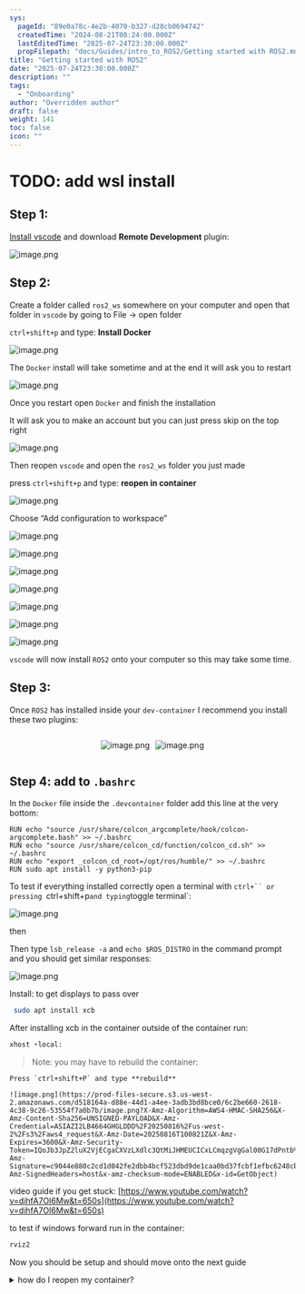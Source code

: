 ```yaml
---
sys:
  pageId: "89e0a78c-4e2b-4070-b327-d28cb0694742"
  createdTime: "2024-08-21T00:24:00.000Z"
  lastEditedTime: "2025-07-24T23:30:00.000Z"
  propFilepath: "docs/Guides/intro_to_ROS2/Getting started with ROS2.md"
title: "Getting started with ROS2"
date: "2025-07-24T23:30:00.000Z"
description: ""
tags:
  - "Onboarding"
author: "Overridden author"
draft: false
weight: 141
toc: false
icon: ""
---
```


# TODO: add wsl install

## Step 1:

[Install vscode](https://code.visualstudio.com/download) and download **Remote Development** plugin:

![image.png](https://prod-files-secure.s3.us-west-2.amazonaws.com/d518164a-d88e-44d1-a4ee-3adb3bd8bce0/efb52993-1881-4a40-b95e-6f020334f022/image.png?X-Amz-Algorithm=AWS4-HMAC-SHA256&X-Amz-Content-Sha256=UNSIGNED-PAYLOAD&X-Amz-Credential=ASIAZI2LB466WNMLYLLB%2F20250816%2Fus-west-2%2Fs3%2Faws4_request&X-Amz-Date=20250816T100816Z&X-Amz-Expires=3600&X-Amz-Security-Token=IQoJb3JpZ2luX2VjECgaCXVzLXdlc3QtMiJGMEQCIA0vTI8JJcSWeb4KRd%2BBbRRBgz4t6Tzw5q9A8KgSqzREAiBh3RJid7b5mS3AHIbMWSQPJ6GTAU%2BYs1LCJLnmcEkcNyr%2FAwhxEAAaDDYzNzQyMzE4MzgwNSIM2OdL%2BhXCAc9H%2FIq3KtwDQ6DEKnqe0Yjqy%2FjDzVZOHCOuSPPQxvdWwltt2XNba8eY0qal4liQF28SfsRM0%2BncRve9nsjvhjCiMQUcdwFZosPKRCxn%2FTXg0hQ0KV9XW%2Bhl94TA%2B0kD0UNKvI0LCoK40TWrw9K5EmBiOrXdPZJrZYsu0sR%2Bz%2BJ1nJ%2Bi%2BWp7mLb522mFEQgCG4TvUmvlNY%2FuxpFXp7C8duRxYvjOI65j9JKKHFRhT5CxXNICJLuMXlVeUIm1INOtrwFHnqUJCPe0czCfJLUyWR3JZjdN6%2BFI8Qhs%2BlECK5Hn4n2F%2B0pGOD9wtHwNg0cN3ocIpOGlYEfSurhbBtB1sPCCDBo%2BkoHjXSClYw%2FAjxfehOj453xZmqG8Jk%2B%2BosCVRZ5mjNPwM1RzwF%2FPHdYcmKCB0bNr9hP6TvkrU32eI0hqlwF%2Fo1DsOGZvK0Eds%2F9%2Feu7SIiWiXT6s2upUDANjrjDvb3prG4TtU0uxtRuxpOzq3eLMVqdQRITuFhroXTmH0XGEPAS7lQbfpRod1XqP4ci8LoYvTAHOzuAuheW5tH1VZGmwThpdQsL%2FAw0ShnRIq%2BTrBwH0SIzzzjmAfJszsgBiNJJVcGPAdECHJUMDCbSv7HI85C67Rvz903qTB6qqHLnsC5Uwo%2FiAxQY6pgH0Kk8%2FVVgTUEj5xLkknmSG5612BXZzoR4ZZn30iHINUPmUlxazCRtHv%2BrNhTUjA8Khe5gqWPYHieUQxdh7v49Rhko1RUplO0QX5KUsjzCKxeUMLC1UDwa4FVzK3SsMd9dtmgMRdZWxFuAzUHEmiME4fJAFi9mOTiNGbB1443d20QFz6Kjt4Zyoc4FwX3dhFumuOjecHeTrTZT%2FWGStIPYS3dpvfuuQ&X-Amz-Signature=a109893b4d784fe7c0caeabe7bcd1f7623b0c67af7cc5ca525dd0609cd287b69&X-Amz-SignedHeaders=host&x-amz-checksum-mode=ENABLED&x-id=GetObject)

## Step 2:

Create a folder called `ros2_ws` somewhere on your computer and open that folder in `vscode` by going to File → open folder 

`ctrl+shift+p` and type: **Install Docker**

![image.png](https://prod-files-secure.s3.us-west-2.amazonaws.com/d518164a-d88e-44d1-a4ee-3adb3bd8bce0/2269dc0e-1cd5-47ff-bceb-c04ad9b2eab0/image.png?X-Amz-Algorithm=AWS4-HMAC-SHA256&X-Amz-Content-Sha256=UNSIGNED-PAYLOAD&X-Amz-Credential=ASIAZI2LB466WNMLYLLB%2F20250816%2Fus-west-2%2Fs3%2Faws4_request&X-Amz-Date=20250816T100816Z&X-Amz-Expires=3600&X-Amz-Security-Token=IQoJb3JpZ2luX2VjECgaCXVzLXdlc3QtMiJGMEQCIA0vTI8JJcSWeb4KRd%2BBbRRBgz4t6Tzw5q9A8KgSqzREAiBh3RJid7b5mS3AHIbMWSQPJ6GTAU%2BYs1LCJLnmcEkcNyr%2FAwhxEAAaDDYzNzQyMzE4MzgwNSIM2OdL%2BhXCAc9H%2FIq3KtwDQ6DEKnqe0Yjqy%2FjDzVZOHCOuSPPQxvdWwltt2XNba8eY0qal4liQF28SfsRM0%2BncRve9nsjvhjCiMQUcdwFZosPKRCxn%2FTXg0hQ0KV9XW%2Bhl94TA%2B0kD0UNKvI0LCoK40TWrw9K5EmBiOrXdPZJrZYsu0sR%2Bz%2BJ1nJ%2Bi%2BWp7mLb522mFEQgCG4TvUmvlNY%2FuxpFXp7C8duRxYvjOI65j9JKKHFRhT5CxXNICJLuMXlVeUIm1INOtrwFHnqUJCPe0czCfJLUyWR3JZjdN6%2BFI8Qhs%2BlECK5Hn4n2F%2B0pGOD9wtHwNg0cN3ocIpOGlYEfSurhbBtB1sPCCDBo%2BkoHjXSClYw%2FAjxfehOj453xZmqG8Jk%2B%2BosCVRZ5mjNPwM1RzwF%2FPHdYcmKCB0bNr9hP6TvkrU32eI0hqlwF%2Fo1DsOGZvK0Eds%2F9%2Feu7SIiWiXT6s2upUDANjrjDvb3prG4TtU0uxtRuxpOzq3eLMVqdQRITuFhroXTmH0XGEPAS7lQbfpRod1XqP4ci8LoYvTAHOzuAuheW5tH1VZGmwThpdQsL%2FAw0ShnRIq%2BTrBwH0SIzzzjmAfJszsgBiNJJVcGPAdECHJUMDCbSv7HI85C67Rvz903qTB6qqHLnsC5Uwo%2FiAxQY6pgH0Kk8%2FVVgTUEj5xLkknmSG5612BXZzoR4ZZn30iHINUPmUlxazCRtHv%2BrNhTUjA8Khe5gqWPYHieUQxdh7v49Rhko1RUplO0QX5KUsjzCKxeUMLC1UDwa4FVzK3SsMd9dtmgMRdZWxFuAzUHEmiME4fJAFi9mOTiNGbB1443d20QFz6Kjt4Zyoc4FwX3dhFumuOjecHeTrTZT%2FWGStIPYS3dpvfuuQ&X-Amz-Signature=06b990e4af6189fb05a48ee4c45a15930f84f2c924a5dcef4e2c92e0b4a8aaf3&X-Amz-SignedHeaders=host&x-amz-checksum-mode=ENABLED&x-id=GetObject)

The `Docker` install will take sometime and at the end it will ask you to restart

![image.png](https://prod-files-secure.s3.us-west-2.amazonaws.com/d518164a-d88e-44d1-a4ee-3adb3bd8bce0/ed233f78-be33-4b1f-b89c-9c346c0e961e/image.png?X-Amz-Algorithm=AWS4-HMAC-SHA256&X-Amz-Content-Sha256=UNSIGNED-PAYLOAD&X-Amz-Credential=ASIAZI2LB466WNMLYLLB%2F20250816%2Fus-west-2%2Fs3%2Faws4_request&X-Amz-Date=20250816T100816Z&X-Amz-Expires=3600&X-Amz-Security-Token=IQoJb3JpZ2luX2VjECgaCXVzLXdlc3QtMiJGMEQCIA0vTI8JJcSWeb4KRd%2BBbRRBgz4t6Tzw5q9A8KgSqzREAiBh3RJid7b5mS3AHIbMWSQPJ6GTAU%2BYs1LCJLnmcEkcNyr%2FAwhxEAAaDDYzNzQyMzE4MzgwNSIM2OdL%2BhXCAc9H%2FIq3KtwDQ6DEKnqe0Yjqy%2FjDzVZOHCOuSPPQxvdWwltt2XNba8eY0qal4liQF28SfsRM0%2BncRve9nsjvhjCiMQUcdwFZosPKRCxn%2FTXg0hQ0KV9XW%2Bhl94TA%2B0kD0UNKvI0LCoK40TWrw9K5EmBiOrXdPZJrZYsu0sR%2Bz%2BJ1nJ%2Bi%2BWp7mLb522mFEQgCG4TvUmvlNY%2FuxpFXp7C8duRxYvjOI65j9JKKHFRhT5CxXNICJLuMXlVeUIm1INOtrwFHnqUJCPe0czCfJLUyWR3JZjdN6%2BFI8Qhs%2BlECK5Hn4n2F%2B0pGOD9wtHwNg0cN3ocIpOGlYEfSurhbBtB1sPCCDBo%2BkoHjXSClYw%2FAjxfehOj453xZmqG8Jk%2B%2BosCVRZ5mjNPwM1RzwF%2FPHdYcmKCB0bNr9hP6TvkrU32eI0hqlwF%2Fo1DsOGZvK0Eds%2F9%2Feu7SIiWiXT6s2upUDANjrjDvb3prG4TtU0uxtRuxpOzq3eLMVqdQRITuFhroXTmH0XGEPAS7lQbfpRod1XqP4ci8LoYvTAHOzuAuheW5tH1VZGmwThpdQsL%2FAw0ShnRIq%2BTrBwH0SIzzzjmAfJszsgBiNJJVcGPAdECHJUMDCbSv7HI85C67Rvz903qTB6qqHLnsC5Uwo%2FiAxQY6pgH0Kk8%2FVVgTUEj5xLkknmSG5612BXZzoR4ZZn30iHINUPmUlxazCRtHv%2BrNhTUjA8Khe5gqWPYHieUQxdh7v49Rhko1RUplO0QX5KUsjzCKxeUMLC1UDwa4FVzK3SsMd9dtmgMRdZWxFuAzUHEmiME4fJAFi9mOTiNGbB1443d20QFz6Kjt4Zyoc4FwX3dhFumuOjecHeTrTZT%2FWGStIPYS3dpvfuuQ&X-Amz-Signature=0233d47d024dc9a5fc7f6cbd4615abdd927b4667ffe5d2ddf85739588b5a0f70&X-Amz-SignedHeaders=host&x-amz-checksum-mode=ENABLED&x-id=GetObject)

Once you restart open `Docker` and finish the installation

It will ask you to make an account but you can just press skip on the top right

![image.png](https://prod-files-secure.s3.us-west-2.amazonaws.com/d518164a-d88e-44d1-a4ee-3adb3bd8bce0/21010ad9-1659-4fd9-9f59-9932a09b2a3d/image.png?X-Amz-Algorithm=AWS4-HMAC-SHA256&X-Amz-Content-Sha256=UNSIGNED-PAYLOAD&X-Amz-Credential=ASIAZI2LB466WNMLYLLB%2F20250816%2Fus-west-2%2Fs3%2Faws4_request&X-Amz-Date=20250816T100816Z&X-Amz-Expires=3600&X-Amz-Security-Token=IQoJb3JpZ2luX2VjECgaCXVzLXdlc3QtMiJGMEQCIA0vTI8JJcSWeb4KRd%2BBbRRBgz4t6Tzw5q9A8KgSqzREAiBh3RJid7b5mS3AHIbMWSQPJ6GTAU%2BYs1LCJLnmcEkcNyr%2FAwhxEAAaDDYzNzQyMzE4MzgwNSIM2OdL%2BhXCAc9H%2FIq3KtwDQ6DEKnqe0Yjqy%2FjDzVZOHCOuSPPQxvdWwltt2XNba8eY0qal4liQF28SfsRM0%2BncRve9nsjvhjCiMQUcdwFZosPKRCxn%2FTXg0hQ0KV9XW%2Bhl94TA%2B0kD0UNKvI0LCoK40TWrw9K5EmBiOrXdPZJrZYsu0sR%2Bz%2BJ1nJ%2Bi%2BWp7mLb522mFEQgCG4TvUmvlNY%2FuxpFXp7C8duRxYvjOI65j9JKKHFRhT5CxXNICJLuMXlVeUIm1INOtrwFHnqUJCPe0czCfJLUyWR3JZjdN6%2BFI8Qhs%2BlECK5Hn4n2F%2B0pGOD9wtHwNg0cN3ocIpOGlYEfSurhbBtB1sPCCDBo%2BkoHjXSClYw%2FAjxfehOj453xZmqG8Jk%2B%2BosCVRZ5mjNPwM1RzwF%2FPHdYcmKCB0bNr9hP6TvkrU32eI0hqlwF%2Fo1DsOGZvK0Eds%2F9%2Feu7SIiWiXT6s2upUDANjrjDvb3prG4TtU0uxtRuxpOzq3eLMVqdQRITuFhroXTmH0XGEPAS7lQbfpRod1XqP4ci8LoYvTAHOzuAuheW5tH1VZGmwThpdQsL%2FAw0ShnRIq%2BTrBwH0SIzzzjmAfJszsgBiNJJVcGPAdECHJUMDCbSv7HI85C67Rvz903qTB6qqHLnsC5Uwo%2FiAxQY6pgH0Kk8%2FVVgTUEj5xLkknmSG5612BXZzoR4ZZn30iHINUPmUlxazCRtHv%2BrNhTUjA8Khe5gqWPYHieUQxdh7v49Rhko1RUplO0QX5KUsjzCKxeUMLC1UDwa4FVzK3SsMd9dtmgMRdZWxFuAzUHEmiME4fJAFi9mOTiNGbB1443d20QFz6Kjt4Zyoc4FwX3dhFumuOjecHeTrTZT%2FWGStIPYS3dpvfuuQ&X-Amz-Signature=0e8d41bc75c96855daedde4d2c906a02e375d980d53a6e2e91bae028d6c34bf1&X-Amz-SignedHeaders=host&x-amz-checksum-mode=ENABLED&x-id=GetObject)

Then reopen `vscode` and open the `ros2_ws` folder you just made

press `ctrl+shift+p` and type: **reopen in container**

![image.png](https://prod-files-secure.s3.us-west-2.amazonaws.com/d518164a-d88e-44d1-a4ee-3adb3bd8bce0/4e93b8c2-41ad-488c-8095-c74205196118/image.png?X-Amz-Algorithm=AWS4-HMAC-SHA256&X-Amz-Content-Sha256=UNSIGNED-PAYLOAD&X-Amz-Credential=ASIAZI2LB466WNMLYLLB%2F20250816%2Fus-west-2%2Fs3%2Faws4_request&X-Amz-Date=20250816T100816Z&X-Amz-Expires=3600&X-Amz-Security-Token=IQoJb3JpZ2luX2VjECgaCXVzLXdlc3QtMiJGMEQCIA0vTI8JJcSWeb4KRd%2BBbRRBgz4t6Tzw5q9A8KgSqzREAiBh3RJid7b5mS3AHIbMWSQPJ6GTAU%2BYs1LCJLnmcEkcNyr%2FAwhxEAAaDDYzNzQyMzE4MzgwNSIM2OdL%2BhXCAc9H%2FIq3KtwDQ6DEKnqe0Yjqy%2FjDzVZOHCOuSPPQxvdWwltt2XNba8eY0qal4liQF28SfsRM0%2BncRve9nsjvhjCiMQUcdwFZosPKRCxn%2FTXg0hQ0KV9XW%2Bhl94TA%2B0kD0UNKvI0LCoK40TWrw9K5EmBiOrXdPZJrZYsu0sR%2Bz%2BJ1nJ%2Bi%2BWp7mLb522mFEQgCG4TvUmvlNY%2FuxpFXp7C8duRxYvjOI65j9JKKHFRhT5CxXNICJLuMXlVeUIm1INOtrwFHnqUJCPe0czCfJLUyWR3JZjdN6%2BFI8Qhs%2BlECK5Hn4n2F%2B0pGOD9wtHwNg0cN3ocIpOGlYEfSurhbBtB1sPCCDBo%2BkoHjXSClYw%2FAjxfehOj453xZmqG8Jk%2B%2BosCVRZ5mjNPwM1RzwF%2FPHdYcmKCB0bNr9hP6TvkrU32eI0hqlwF%2Fo1DsOGZvK0Eds%2F9%2Feu7SIiWiXT6s2upUDANjrjDvb3prG4TtU0uxtRuxpOzq3eLMVqdQRITuFhroXTmH0XGEPAS7lQbfpRod1XqP4ci8LoYvTAHOzuAuheW5tH1VZGmwThpdQsL%2FAw0ShnRIq%2BTrBwH0SIzzzjmAfJszsgBiNJJVcGPAdECHJUMDCbSv7HI85C67Rvz903qTB6qqHLnsC5Uwo%2FiAxQY6pgH0Kk8%2FVVgTUEj5xLkknmSG5612BXZzoR4ZZn30iHINUPmUlxazCRtHv%2BrNhTUjA8Khe5gqWPYHieUQxdh7v49Rhko1RUplO0QX5KUsjzCKxeUMLC1UDwa4FVzK3SsMd9dtmgMRdZWxFuAzUHEmiME4fJAFi9mOTiNGbB1443d20QFz6Kjt4Zyoc4FwX3dhFumuOjecHeTrTZT%2FWGStIPYS3dpvfuuQ&X-Amz-Signature=61e88576b235acec17851dbf41801d7b703050b63cd7a37714b872397346e53b&X-Amz-SignedHeaders=host&x-amz-checksum-mode=ENABLED&x-id=GetObject)

Choose “Add configuration to workspace”

![image.png](https://prod-files-secure.s3.us-west-2.amazonaws.com/d518164a-d88e-44d1-a4ee-3adb3bd8bce0/9560b282-5060-4989-ba37-97e7b2c22476/image.png?X-Amz-Algorithm=AWS4-HMAC-SHA256&X-Amz-Content-Sha256=UNSIGNED-PAYLOAD&X-Amz-Credential=ASIAZI2LB466WNMLYLLB%2F20250816%2Fus-west-2%2Fs3%2Faws4_request&X-Amz-Date=20250816T100816Z&X-Amz-Expires=3600&X-Amz-Security-Token=IQoJb3JpZ2luX2VjECgaCXVzLXdlc3QtMiJGMEQCIA0vTI8JJcSWeb4KRd%2BBbRRBgz4t6Tzw5q9A8KgSqzREAiBh3RJid7b5mS3AHIbMWSQPJ6GTAU%2BYs1LCJLnmcEkcNyr%2FAwhxEAAaDDYzNzQyMzE4MzgwNSIM2OdL%2BhXCAc9H%2FIq3KtwDQ6DEKnqe0Yjqy%2FjDzVZOHCOuSPPQxvdWwltt2XNba8eY0qal4liQF28SfsRM0%2BncRve9nsjvhjCiMQUcdwFZosPKRCxn%2FTXg0hQ0KV9XW%2Bhl94TA%2B0kD0UNKvI0LCoK40TWrw9K5EmBiOrXdPZJrZYsu0sR%2Bz%2BJ1nJ%2Bi%2BWp7mLb522mFEQgCG4TvUmvlNY%2FuxpFXp7C8duRxYvjOI65j9JKKHFRhT5CxXNICJLuMXlVeUIm1INOtrwFHnqUJCPe0czCfJLUyWR3JZjdN6%2BFI8Qhs%2BlECK5Hn4n2F%2B0pGOD9wtHwNg0cN3ocIpOGlYEfSurhbBtB1sPCCDBo%2BkoHjXSClYw%2FAjxfehOj453xZmqG8Jk%2B%2BosCVRZ5mjNPwM1RzwF%2FPHdYcmKCB0bNr9hP6TvkrU32eI0hqlwF%2Fo1DsOGZvK0Eds%2F9%2Feu7SIiWiXT6s2upUDANjrjDvb3prG4TtU0uxtRuxpOzq3eLMVqdQRITuFhroXTmH0XGEPAS7lQbfpRod1XqP4ci8LoYvTAHOzuAuheW5tH1VZGmwThpdQsL%2FAw0ShnRIq%2BTrBwH0SIzzzjmAfJszsgBiNJJVcGPAdECHJUMDCbSv7HI85C67Rvz903qTB6qqHLnsC5Uwo%2FiAxQY6pgH0Kk8%2FVVgTUEj5xLkknmSG5612BXZzoR4ZZn30iHINUPmUlxazCRtHv%2BrNhTUjA8Khe5gqWPYHieUQxdh7v49Rhko1RUplO0QX5KUsjzCKxeUMLC1UDwa4FVzK3SsMd9dtmgMRdZWxFuAzUHEmiME4fJAFi9mOTiNGbB1443d20QFz6Kjt4Zyoc4FwX3dhFumuOjecHeTrTZT%2FWGStIPYS3dpvfuuQ&X-Amz-Signature=fc0f9dc162890a1dd5489fc954f8558385afde3d47ac1627cf65da52de6b2a5d&X-Amz-SignedHeaders=host&x-amz-checksum-mode=ENABLED&x-id=GetObject)

![image.png](https://prod-files-secure.s3.us-west-2.amazonaws.com/d518164a-d88e-44d1-a4ee-3adb3bd8bce0/2ee63f81-886b-48e8-a553-dc6e5eac99e4/image.png?X-Amz-Algorithm=AWS4-HMAC-SHA256&X-Amz-Content-Sha256=UNSIGNED-PAYLOAD&X-Amz-Credential=ASIAZI2LB466WNMLYLLB%2F20250816%2Fus-west-2%2Fs3%2Faws4_request&X-Amz-Date=20250816T100816Z&X-Amz-Expires=3600&X-Amz-Security-Token=IQoJb3JpZ2luX2VjECgaCXVzLXdlc3QtMiJGMEQCIA0vTI8JJcSWeb4KRd%2BBbRRBgz4t6Tzw5q9A8KgSqzREAiBh3RJid7b5mS3AHIbMWSQPJ6GTAU%2BYs1LCJLnmcEkcNyr%2FAwhxEAAaDDYzNzQyMzE4MzgwNSIM2OdL%2BhXCAc9H%2FIq3KtwDQ6DEKnqe0Yjqy%2FjDzVZOHCOuSPPQxvdWwltt2XNba8eY0qal4liQF28SfsRM0%2BncRve9nsjvhjCiMQUcdwFZosPKRCxn%2FTXg0hQ0KV9XW%2Bhl94TA%2B0kD0UNKvI0LCoK40TWrw9K5EmBiOrXdPZJrZYsu0sR%2Bz%2BJ1nJ%2Bi%2BWp7mLb522mFEQgCG4TvUmvlNY%2FuxpFXp7C8duRxYvjOI65j9JKKHFRhT5CxXNICJLuMXlVeUIm1INOtrwFHnqUJCPe0czCfJLUyWR3JZjdN6%2BFI8Qhs%2BlECK5Hn4n2F%2B0pGOD9wtHwNg0cN3ocIpOGlYEfSurhbBtB1sPCCDBo%2BkoHjXSClYw%2FAjxfehOj453xZmqG8Jk%2B%2BosCVRZ5mjNPwM1RzwF%2FPHdYcmKCB0bNr9hP6TvkrU32eI0hqlwF%2Fo1DsOGZvK0Eds%2F9%2Feu7SIiWiXT6s2upUDANjrjDvb3prG4TtU0uxtRuxpOzq3eLMVqdQRITuFhroXTmH0XGEPAS7lQbfpRod1XqP4ci8LoYvTAHOzuAuheW5tH1VZGmwThpdQsL%2FAw0ShnRIq%2BTrBwH0SIzzzjmAfJszsgBiNJJVcGPAdECHJUMDCbSv7HI85C67Rvz903qTB6qqHLnsC5Uwo%2FiAxQY6pgH0Kk8%2FVVgTUEj5xLkknmSG5612BXZzoR4ZZn30iHINUPmUlxazCRtHv%2BrNhTUjA8Khe5gqWPYHieUQxdh7v49Rhko1RUplO0QX5KUsjzCKxeUMLC1UDwa4FVzK3SsMd9dtmgMRdZWxFuAzUHEmiME4fJAFi9mOTiNGbB1443d20QFz6Kjt4Zyoc4FwX3dhFumuOjecHeTrTZT%2FWGStIPYS3dpvfuuQ&X-Amz-Signature=05d1268a1687ef6c53bbbffdc98b053a9d00ff9c30818a42644d9ad9d9f7fe24&X-Amz-SignedHeaders=host&x-amz-checksum-mode=ENABLED&x-id=GetObject)

![image.png](https://prod-files-secure.s3.us-west-2.amazonaws.com/d518164a-d88e-44d1-a4ee-3adb3bd8bce0/e0fd626c-c8b6-4b2c-95d1-fa4c26514504/image.png?X-Amz-Algorithm=AWS4-HMAC-SHA256&X-Amz-Content-Sha256=UNSIGNED-PAYLOAD&X-Amz-Credential=ASIAZI2LB466WNMLYLLB%2F20250816%2Fus-west-2%2Fs3%2Faws4_request&X-Amz-Date=20250816T100816Z&X-Amz-Expires=3600&X-Amz-Security-Token=IQoJb3JpZ2luX2VjECgaCXVzLXdlc3QtMiJGMEQCIA0vTI8JJcSWeb4KRd%2BBbRRBgz4t6Tzw5q9A8KgSqzREAiBh3RJid7b5mS3AHIbMWSQPJ6GTAU%2BYs1LCJLnmcEkcNyr%2FAwhxEAAaDDYzNzQyMzE4MzgwNSIM2OdL%2BhXCAc9H%2FIq3KtwDQ6DEKnqe0Yjqy%2FjDzVZOHCOuSPPQxvdWwltt2XNba8eY0qal4liQF28SfsRM0%2BncRve9nsjvhjCiMQUcdwFZosPKRCxn%2FTXg0hQ0KV9XW%2Bhl94TA%2B0kD0UNKvI0LCoK40TWrw9K5EmBiOrXdPZJrZYsu0sR%2Bz%2BJ1nJ%2Bi%2BWp7mLb522mFEQgCG4TvUmvlNY%2FuxpFXp7C8duRxYvjOI65j9JKKHFRhT5CxXNICJLuMXlVeUIm1INOtrwFHnqUJCPe0czCfJLUyWR3JZjdN6%2BFI8Qhs%2BlECK5Hn4n2F%2B0pGOD9wtHwNg0cN3ocIpOGlYEfSurhbBtB1sPCCDBo%2BkoHjXSClYw%2FAjxfehOj453xZmqG8Jk%2B%2BosCVRZ5mjNPwM1RzwF%2FPHdYcmKCB0bNr9hP6TvkrU32eI0hqlwF%2Fo1DsOGZvK0Eds%2F9%2Feu7SIiWiXT6s2upUDANjrjDvb3prG4TtU0uxtRuxpOzq3eLMVqdQRITuFhroXTmH0XGEPAS7lQbfpRod1XqP4ci8LoYvTAHOzuAuheW5tH1VZGmwThpdQsL%2FAw0ShnRIq%2BTrBwH0SIzzzjmAfJszsgBiNJJVcGPAdECHJUMDCbSv7HI85C67Rvz903qTB6qqHLnsC5Uwo%2FiAxQY6pgH0Kk8%2FVVgTUEj5xLkknmSG5612BXZzoR4ZZn30iHINUPmUlxazCRtHv%2BrNhTUjA8Khe5gqWPYHieUQxdh7v49Rhko1RUplO0QX5KUsjzCKxeUMLC1UDwa4FVzK3SsMd9dtmgMRdZWxFuAzUHEmiME4fJAFi9mOTiNGbB1443d20QFz6Kjt4Zyoc4FwX3dhFumuOjecHeTrTZT%2FWGStIPYS3dpvfuuQ&X-Amz-Signature=9ffdbddf003052659b2ad6c7e9844e66440089c54ff57e3afa3b030c664257aa&X-Amz-SignedHeaders=host&x-amz-checksum-mode=ENABLED&x-id=GetObject)

![image.png](https://prod-files-secure.s3.us-west-2.amazonaws.com/d518164a-d88e-44d1-a4ee-3adb3bd8bce0/a2e13f50-d2ab-4719-a4c2-7ced634bfc9d/image.png?X-Amz-Algorithm=AWS4-HMAC-SHA256&X-Amz-Content-Sha256=UNSIGNED-PAYLOAD&X-Amz-Credential=ASIAZI2LB466WNMLYLLB%2F20250816%2Fus-west-2%2Fs3%2Faws4_request&X-Amz-Date=20250816T100816Z&X-Amz-Expires=3600&X-Amz-Security-Token=IQoJb3JpZ2luX2VjECgaCXVzLXdlc3QtMiJGMEQCIA0vTI8JJcSWeb4KRd%2BBbRRBgz4t6Tzw5q9A8KgSqzREAiBh3RJid7b5mS3AHIbMWSQPJ6GTAU%2BYs1LCJLnmcEkcNyr%2FAwhxEAAaDDYzNzQyMzE4MzgwNSIM2OdL%2BhXCAc9H%2FIq3KtwDQ6DEKnqe0Yjqy%2FjDzVZOHCOuSPPQxvdWwltt2XNba8eY0qal4liQF28SfsRM0%2BncRve9nsjvhjCiMQUcdwFZosPKRCxn%2FTXg0hQ0KV9XW%2Bhl94TA%2B0kD0UNKvI0LCoK40TWrw9K5EmBiOrXdPZJrZYsu0sR%2Bz%2BJ1nJ%2Bi%2BWp7mLb522mFEQgCG4TvUmvlNY%2FuxpFXp7C8duRxYvjOI65j9JKKHFRhT5CxXNICJLuMXlVeUIm1INOtrwFHnqUJCPe0czCfJLUyWR3JZjdN6%2BFI8Qhs%2BlECK5Hn4n2F%2B0pGOD9wtHwNg0cN3ocIpOGlYEfSurhbBtB1sPCCDBo%2BkoHjXSClYw%2FAjxfehOj453xZmqG8Jk%2B%2BosCVRZ5mjNPwM1RzwF%2FPHdYcmKCB0bNr9hP6TvkrU32eI0hqlwF%2Fo1DsOGZvK0Eds%2F9%2Feu7SIiWiXT6s2upUDANjrjDvb3prG4TtU0uxtRuxpOzq3eLMVqdQRITuFhroXTmH0XGEPAS7lQbfpRod1XqP4ci8LoYvTAHOzuAuheW5tH1VZGmwThpdQsL%2FAw0ShnRIq%2BTrBwH0SIzzzjmAfJszsgBiNJJVcGPAdECHJUMDCbSv7HI85C67Rvz903qTB6qqHLnsC5Uwo%2FiAxQY6pgH0Kk8%2FVVgTUEj5xLkknmSG5612BXZzoR4ZZn30iHINUPmUlxazCRtHv%2BrNhTUjA8Khe5gqWPYHieUQxdh7v49Rhko1RUplO0QX5KUsjzCKxeUMLC1UDwa4FVzK3SsMd9dtmgMRdZWxFuAzUHEmiME4fJAFi9mOTiNGbB1443d20QFz6Kjt4Zyoc4FwX3dhFumuOjecHeTrTZT%2FWGStIPYS3dpvfuuQ&X-Amz-Signature=1c12bbcdba93c4340c63b359aa80cb188d8ec9b37102456f006be10a773df2e3&X-Amz-SignedHeaders=host&x-amz-checksum-mode=ENABLED&x-id=GetObject)

![image.png](https://prod-files-secure.s3.us-west-2.amazonaws.com/d518164a-d88e-44d1-a4ee-3adb3bd8bce0/6cc478ad-aaba-4bf7-9fcc-403277ab896c/image.png?X-Amz-Algorithm=AWS4-HMAC-SHA256&X-Amz-Content-Sha256=UNSIGNED-PAYLOAD&X-Amz-Credential=ASIAZI2LB466WNMLYLLB%2F20250816%2Fus-west-2%2Fs3%2Faws4_request&X-Amz-Date=20250816T100816Z&X-Amz-Expires=3600&X-Amz-Security-Token=IQoJb3JpZ2luX2VjECgaCXVzLXdlc3QtMiJGMEQCIA0vTI8JJcSWeb4KRd%2BBbRRBgz4t6Tzw5q9A8KgSqzREAiBh3RJid7b5mS3AHIbMWSQPJ6GTAU%2BYs1LCJLnmcEkcNyr%2FAwhxEAAaDDYzNzQyMzE4MzgwNSIM2OdL%2BhXCAc9H%2FIq3KtwDQ6DEKnqe0Yjqy%2FjDzVZOHCOuSPPQxvdWwltt2XNba8eY0qal4liQF28SfsRM0%2BncRve9nsjvhjCiMQUcdwFZosPKRCxn%2FTXg0hQ0KV9XW%2Bhl94TA%2B0kD0UNKvI0LCoK40TWrw9K5EmBiOrXdPZJrZYsu0sR%2Bz%2BJ1nJ%2Bi%2BWp7mLb522mFEQgCG4TvUmvlNY%2FuxpFXp7C8duRxYvjOI65j9JKKHFRhT5CxXNICJLuMXlVeUIm1INOtrwFHnqUJCPe0czCfJLUyWR3JZjdN6%2BFI8Qhs%2BlECK5Hn4n2F%2B0pGOD9wtHwNg0cN3ocIpOGlYEfSurhbBtB1sPCCDBo%2BkoHjXSClYw%2FAjxfehOj453xZmqG8Jk%2B%2BosCVRZ5mjNPwM1RzwF%2FPHdYcmKCB0bNr9hP6TvkrU32eI0hqlwF%2Fo1DsOGZvK0Eds%2F9%2Feu7SIiWiXT6s2upUDANjrjDvb3prG4TtU0uxtRuxpOzq3eLMVqdQRITuFhroXTmH0XGEPAS7lQbfpRod1XqP4ci8LoYvTAHOzuAuheW5tH1VZGmwThpdQsL%2FAw0ShnRIq%2BTrBwH0SIzzzjmAfJszsgBiNJJVcGPAdECHJUMDCbSv7HI85C67Rvz903qTB6qqHLnsC5Uwo%2FiAxQY6pgH0Kk8%2FVVgTUEj5xLkknmSG5612BXZzoR4ZZn30iHINUPmUlxazCRtHv%2BrNhTUjA8Khe5gqWPYHieUQxdh7v49Rhko1RUplO0QX5KUsjzCKxeUMLC1UDwa4FVzK3SsMd9dtmgMRdZWxFuAzUHEmiME4fJAFi9mOTiNGbB1443d20QFz6Kjt4Zyoc4FwX3dhFumuOjecHeTrTZT%2FWGStIPYS3dpvfuuQ&X-Amz-Signature=2f823990507811d4bbc421b6e7b8142c0d8392f4dc1bfb626297ba83f0a7abf5&X-Amz-SignedHeaders=host&x-amz-checksum-mode=ENABLED&x-id=GetObject)

![image.png](https://prod-files-secure.s3.us-west-2.amazonaws.com/d518164a-d88e-44d1-a4ee-3adb3bd8bce0/53255b28-f75e-430f-b9e3-c0ac8577e42b/image.png?X-Amz-Algorithm=AWS4-HMAC-SHA256&X-Amz-Content-Sha256=UNSIGNED-PAYLOAD&X-Amz-Credential=ASIAZI2LB466WNMLYLLB%2F20250816%2Fus-west-2%2Fs3%2Faws4_request&X-Amz-Date=20250816T100816Z&X-Amz-Expires=3600&X-Amz-Security-Token=IQoJb3JpZ2luX2VjECgaCXVzLXdlc3QtMiJGMEQCIA0vTI8JJcSWeb4KRd%2BBbRRBgz4t6Tzw5q9A8KgSqzREAiBh3RJid7b5mS3AHIbMWSQPJ6GTAU%2BYs1LCJLnmcEkcNyr%2FAwhxEAAaDDYzNzQyMzE4MzgwNSIM2OdL%2BhXCAc9H%2FIq3KtwDQ6DEKnqe0Yjqy%2FjDzVZOHCOuSPPQxvdWwltt2XNba8eY0qal4liQF28SfsRM0%2BncRve9nsjvhjCiMQUcdwFZosPKRCxn%2FTXg0hQ0KV9XW%2Bhl94TA%2B0kD0UNKvI0LCoK40TWrw9K5EmBiOrXdPZJrZYsu0sR%2Bz%2BJ1nJ%2Bi%2BWp7mLb522mFEQgCG4TvUmvlNY%2FuxpFXp7C8duRxYvjOI65j9JKKHFRhT5CxXNICJLuMXlVeUIm1INOtrwFHnqUJCPe0czCfJLUyWR3JZjdN6%2BFI8Qhs%2BlECK5Hn4n2F%2B0pGOD9wtHwNg0cN3ocIpOGlYEfSurhbBtB1sPCCDBo%2BkoHjXSClYw%2FAjxfehOj453xZmqG8Jk%2B%2BosCVRZ5mjNPwM1RzwF%2FPHdYcmKCB0bNr9hP6TvkrU32eI0hqlwF%2Fo1DsOGZvK0Eds%2F9%2Feu7SIiWiXT6s2upUDANjrjDvb3prG4TtU0uxtRuxpOzq3eLMVqdQRITuFhroXTmH0XGEPAS7lQbfpRod1XqP4ci8LoYvTAHOzuAuheW5tH1VZGmwThpdQsL%2FAw0ShnRIq%2BTrBwH0SIzzzjmAfJszsgBiNJJVcGPAdECHJUMDCbSv7HI85C67Rvz903qTB6qqHLnsC5Uwo%2FiAxQY6pgH0Kk8%2FVVgTUEj5xLkknmSG5612BXZzoR4ZZn30iHINUPmUlxazCRtHv%2BrNhTUjA8Khe5gqWPYHieUQxdh7v49Rhko1RUplO0QX5KUsjzCKxeUMLC1UDwa4FVzK3SsMd9dtmgMRdZWxFuAzUHEmiME4fJAFi9mOTiNGbB1443d20QFz6Kjt4Zyoc4FwX3dhFumuOjecHeTrTZT%2FWGStIPYS3dpvfuuQ&X-Amz-Signature=a1fdd310b05dc34dd964ca4283106919a8d485c4d88e3b7a6a3fbd6d982e7322&X-Amz-SignedHeaders=host&x-amz-checksum-mode=ENABLED&x-id=GetObject)

![image.png](https://prod-files-secure.s3.us-west-2.amazonaws.com/d518164a-d88e-44d1-a4ee-3adb3bd8bce0/7c562767-5af9-4ffb-97d1-327bcdf4ee00/image.png?X-Amz-Algorithm=AWS4-HMAC-SHA256&X-Amz-Content-Sha256=UNSIGNED-PAYLOAD&X-Amz-Credential=ASIAZI2LB466WNMLYLLB%2F20250816%2Fus-west-2%2Fs3%2Faws4_request&X-Amz-Date=20250816T100816Z&X-Amz-Expires=3600&X-Amz-Security-Token=IQoJb3JpZ2luX2VjECgaCXVzLXdlc3QtMiJGMEQCIA0vTI8JJcSWeb4KRd%2BBbRRBgz4t6Tzw5q9A8KgSqzREAiBh3RJid7b5mS3AHIbMWSQPJ6GTAU%2BYs1LCJLnmcEkcNyr%2FAwhxEAAaDDYzNzQyMzE4MzgwNSIM2OdL%2BhXCAc9H%2FIq3KtwDQ6DEKnqe0Yjqy%2FjDzVZOHCOuSPPQxvdWwltt2XNba8eY0qal4liQF28SfsRM0%2BncRve9nsjvhjCiMQUcdwFZosPKRCxn%2FTXg0hQ0KV9XW%2Bhl94TA%2B0kD0UNKvI0LCoK40TWrw9K5EmBiOrXdPZJrZYsu0sR%2Bz%2BJ1nJ%2Bi%2BWp7mLb522mFEQgCG4TvUmvlNY%2FuxpFXp7C8duRxYvjOI65j9JKKHFRhT5CxXNICJLuMXlVeUIm1INOtrwFHnqUJCPe0czCfJLUyWR3JZjdN6%2BFI8Qhs%2BlECK5Hn4n2F%2B0pGOD9wtHwNg0cN3ocIpOGlYEfSurhbBtB1sPCCDBo%2BkoHjXSClYw%2FAjxfehOj453xZmqG8Jk%2B%2BosCVRZ5mjNPwM1RzwF%2FPHdYcmKCB0bNr9hP6TvkrU32eI0hqlwF%2Fo1DsOGZvK0Eds%2F9%2Feu7SIiWiXT6s2upUDANjrjDvb3prG4TtU0uxtRuxpOzq3eLMVqdQRITuFhroXTmH0XGEPAS7lQbfpRod1XqP4ci8LoYvTAHOzuAuheW5tH1VZGmwThpdQsL%2FAw0ShnRIq%2BTrBwH0SIzzzjmAfJszsgBiNJJVcGPAdECHJUMDCbSv7HI85C67Rvz903qTB6qqHLnsC5Uwo%2FiAxQY6pgH0Kk8%2FVVgTUEj5xLkknmSG5612BXZzoR4ZZn30iHINUPmUlxazCRtHv%2BrNhTUjA8Khe5gqWPYHieUQxdh7v49Rhko1RUplO0QX5KUsjzCKxeUMLC1UDwa4FVzK3SsMd9dtmgMRdZWxFuAzUHEmiME4fJAFi9mOTiNGbB1443d20QFz6Kjt4Zyoc4FwX3dhFumuOjecHeTrTZT%2FWGStIPYS3dpvfuuQ&X-Amz-Signature=c9ed4bcfde9e28a280eaecfa09058fd079dea622fcfce6e722e20425ddc24aa0&X-Amz-SignedHeaders=host&x-amz-checksum-mode=ENABLED&x-id=GetObject)

`vscode` will now install `ROS2` onto your computer so this may take some time.

## Step 3:

Once `ROS2` has installed inside your `dev-container` I recommend you install these two plugins:

<div style="display: flex;flex-direction: row; column-gap:10px; max-width: 630px;justify-content: center;">
<div>

![image.png](https://prod-files-secure.s3.us-west-2.amazonaws.com/d518164a-d88e-44d1-a4ee-3adb3bd8bce0/3fc3d550-5a54-4ba1-ba6b-faa01cdb7369/image.png?X-Amz-Algorithm=AWS4-HMAC-SHA256&X-Amz-Content-Sha256=UNSIGNED-PAYLOAD&X-Amz-Credential=ASIAZI2LB466TGSK5G5L%2F20250816%2Fus-west-2%2Fs3%2Faws4_request&X-Amz-Date=20250816T100819Z&X-Amz-Expires=3600&X-Amz-Security-Token=IQoJb3JpZ2luX2VjECgaCXVzLXdlc3QtMiJHMEUCIFEs2ehzR47bgFtcQtqCYjE1eM6xJ0nT79JyJqlinDCXAiEAoktTp0BS4M30aGi%2B9lUsET8Llnjj%2FT9jf%2B%2F8e%2F0pFNIq%2FwMIcRAAGgw2Mzc0MjMxODM4MDUiDC%2B0Odd34dAHSnVSyCrcAy6G27cRn%2FHghaKGrpDPigSkRpjjDc9VeFcF4%2Fa3dRYQCOOMOl%2BmoPlinHKyP6h8MYQNZ%2Bs7%2BZkzZAuSdMBo0bIkmN8I1OZfQWv9W4HW0%2FWhDve3ZgCHV6aishroYok83dpI6xsrdaYs1qZOhbiy0QcdvrMkCxigW%2FcgFnXo1ISQb%2FxrKApvt5f3IwQFj9p%2F9NyhEX%2BxSHGRC0qgIkWi6XMSiThubWndj2LjEY03Zw6KfpfuekSAE20IiWC3COc2jLulvDrlE%2FBqBKpVkwQpGdp%2Bqy8kDJD1my8FBy7Ws%2Bh%2FYzn7R11J9IzhaTulwdC9paZ%2F8%2Fw2rX%2FzqZA53h7T4Bu7ltst%2F6onI4bgcWuvMcBVDb9imkQlAlhuImJIBACxa735YVGpavqpwOi0pD%2FCjuFS6LJoHrJy%2BbOCZQW3EVerL8B%2FxaajnlS5AXKSXIZCrc9NtoL2PiBaN1HYTI3vpVGqT3Qm2V3okFzibWJtk4dSF6h17ky%2Boe%2BjZgTey6Up0segixuJ4OQVyhGqWGgcTgbAccBib9WY1SWSUTlyc1JIbbqjlJt%2BZC7cVnEQ6sqCa6vjTRP0Riq2QMrtY%2FrfNtGfkiFZ5v506e07P5UpCzknPSJgfpOdkFl06jriMKv4gMUGOqUBtbGtYFVBck7wLtVfMCkzAofjtVdU3yCFeIVnuKQ6ko6QEkK5HvRnaMCm8slos9s%2BnCYmcYNFqLoZ%2FVCsHRv%2BufudyJTMrQr9yOqrhGxkLqQiS1dXQFDJf9TGnt%2FT6Rpo4stZCELT9%2FzMoUJ%2B14OFTpUi7i0hx2cMOexWHpOME8kIvtHzsNIp%2FdmnNtnrEgtRz7%2BX2ENVD23i8a1hZ7rWRuACnHQg&X-Amz-Signature=d213676777b5e776c19e89b25a9d0d4dcf8d333fbb7df58bb80701008326ee10&X-Amz-SignedHeaders=host&x-amz-checksum-mode=ENABLED&x-id=GetObject)

</div>
<div>

![image.png](https://prod-files-secure.s3.us-west-2.amazonaws.com/d518164a-d88e-44d1-a4ee-3adb3bd8bce0/d994cc66-13c2-4093-a5a3-f84cf4601a82/image.png?X-Amz-Algorithm=AWS4-HMAC-SHA256&X-Amz-Content-Sha256=UNSIGNED-PAYLOAD&X-Amz-Credential=ASIAZI2LB466TJWGERDR%2F20250816%2Fus-west-2%2Fs3%2Faws4_request&X-Amz-Date=20250816T100819Z&X-Amz-Expires=3600&X-Amz-Security-Token=IQoJb3JpZ2luX2VjECgaCXVzLXdlc3QtMiJHMEUCIGGaqglmnY0KRjPqLmQq1qAaJA8favqFvszL6CLQwlRxAiEA0cwTvDYbK12HNCk%2BwEfQkS4dQxODBov5bDDcZ9MThlYq%2FwMIcRAAGgw2Mzc0MjMxODM4MDUiDELyQ9vWejtZMwUF2SrcA0o8yp2v71TnuJwAzvTvK6WcoV3KoaDwsW13ffPRADz8WFNvJE1xNTyCuznZ%2FrPjCvO3xfxXw%2FbWhuZQptfKw%2BNt6iystAcQMooF%2BSUuU3YagigkW7kCpG1RzJhbWBlkG13WlWP2vbnUYp3das0sqqhUHMTHxlocMgHi1i60GIMriODJMbgKT9qVgK%2BPYO1K94ciij6LQVQKlPqiiVJa%2Fye3cahbk%2FyiwDeu4AzAeXWFeqqDoVltTvzS0QI4p9UFlNk5ldV5iPqUOC66jkK6a%2BPM09RwxbAXgbFvx%2F%2FhYVM0zDBVkgHIYr6jDegjCok87KbbTLXre3utu6%2BdrhwS3EV9GUVFoVIx%2Fb2L1LyPrqxdFjat%2FbqE7kt%2F2TehQCU6CwCuyg1vP3pGtcvczoSWWILLZdmFBaBEsvlNLa%2Fm%2FSX0%2FfPUfg9il8r8qhJix9xhIL5uhsg1hBwsb%2BKYbVlgRZLVl%2BM3IXfqMuopqO39ajYjQGGV%2B3YOgfpEKgAqKUvNhlfLYJILlXAfGiEchJIE1a4vbbQGLCxtDteLpVQjT2Jlyew5trmBZ4Nx7U%2FOz99qVe%2BUhXW7pIXmtVbJwXFLDD%2Ff%2Bu8oSd%2FrEPy91f%2Bnm4l3dR%2Fgs9aAg04tSSA%2BMNX3gMUGOqUBLfc4R7hVX8SO2Ge7KtIa7c9y8hQFI0uMJGCtL1nbS3g3jLKGczwUTMwsnPzL%2BpMaHkVL7FhSuk%2FCFS%2FcaMjL%2Fnd761cnGIymg%2BdnJE4IA9Y2y28oJH3IzDFcQRMoTieAVnLs2JdIBY2J3A5q%2FdFz8HuPnXDS4P7T%2B%2Bi0gg6S2PiOM2zoFKtPZyAYYjI%2FBUqijAOqkBXaa277W5k1wFe99jfECb2D&X-Amz-Signature=06cfaf1a9dd4143b0b85d8a16276713270ab065f2ad95dd1826c0cafdc4dd377&X-Amz-SignedHeaders=host&x-amz-checksum-mode=ENABLED&x-id=GetObject)

</div>
</div>

## Step 4: add to `.bashrc`

In the `Docker` file inside the `.devcontainer` folder add this line at the very bottom: 

```docker
RUN echo "source /usr/share/colcon_argcomplete/hook/colcon-argcomplete.bash" >> ~/.bashrc
RUN echo "source /usr/share/colcon_cd/function/colcon_cd.sh" >> ~/.bashrc
RUN echo "export _colcon_cd_root=/opt/ros/humble/" >> ~/.bashrc
RUN sudo apt install -y python3-pip 
```

To test if everything installed correctly open a terminal with `ctrl+`` or pressing `ctrl+shift+p` and typing `toggle terminal`:

![image.png](https://prod-files-secure.s3.us-west-2.amazonaws.com/d518164a-d88e-44d1-a4ee-3adb3bd8bce0/6a4943d8-b04e-4c02-9a58-775f3384d1a5/image.png?X-Amz-Algorithm=AWS4-HMAC-SHA256&X-Amz-Content-Sha256=UNSIGNED-PAYLOAD&X-Amz-Credential=ASIAZI2LB466WNMLYLLB%2F20250816%2Fus-west-2%2Fs3%2Faws4_request&X-Amz-Date=20250816T100816Z&X-Amz-Expires=3600&X-Amz-Security-Token=IQoJb3JpZ2luX2VjECgaCXVzLXdlc3QtMiJGMEQCIA0vTI8JJcSWeb4KRd%2BBbRRBgz4t6Tzw5q9A8KgSqzREAiBh3RJid7b5mS3AHIbMWSQPJ6GTAU%2BYs1LCJLnmcEkcNyr%2FAwhxEAAaDDYzNzQyMzE4MzgwNSIM2OdL%2BhXCAc9H%2FIq3KtwDQ6DEKnqe0Yjqy%2FjDzVZOHCOuSPPQxvdWwltt2XNba8eY0qal4liQF28SfsRM0%2BncRve9nsjvhjCiMQUcdwFZosPKRCxn%2FTXg0hQ0KV9XW%2Bhl94TA%2B0kD0UNKvI0LCoK40TWrw9K5EmBiOrXdPZJrZYsu0sR%2Bz%2BJ1nJ%2Bi%2BWp7mLb522mFEQgCG4TvUmvlNY%2FuxpFXp7C8duRxYvjOI65j9JKKHFRhT5CxXNICJLuMXlVeUIm1INOtrwFHnqUJCPe0czCfJLUyWR3JZjdN6%2BFI8Qhs%2BlECK5Hn4n2F%2B0pGOD9wtHwNg0cN3ocIpOGlYEfSurhbBtB1sPCCDBo%2BkoHjXSClYw%2FAjxfehOj453xZmqG8Jk%2B%2BosCVRZ5mjNPwM1RzwF%2FPHdYcmKCB0bNr9hP6TvkrU32eI0hqlwF%2Fo1DsOGZvK0Eds%2F9%2Feu7SIiWiXT6s2upUDANjrjDvb3prG4TtU0uxtRuxpOzq3eLMVqdQRITuFhroXTmH0XGEPAS7lQbfpRod1XqP4ci8LoYvTAHOzuAuheW5tH1VZGmwThpdQsL%2FAw0ShnRIq%2BTrBwH0SIzzzjmAfJszsgBiNJJVcGPAdECHJUMDCbSv7HI85C67Rvz903qTB6qqHLnsC5Uwo%2FiAxQY6pgH0Kk8%2FVVgTUEj5xLkknmSG5612BXZzoR4ZZn30iHINUPmUlxazCRtHv%2BrNhTUjA8Khe5gqWPYHieUQxdh7v49Rhko1RUplO0QX5KUsjzCKxeUMLC1UDwa4FVzK3SsMd9dtmgMRdZWxFuAzUHEmiME4fJAFi9mOTiNGbB1443d20QFz6Kjt4Zyoc4FwX3dhFumuOjecHeTrTZT%2FWGStIPYS3dpvfuuQ&X-Amz-Signature=41f0e00c15dcc548fbf092c294b92eb607b82188fa98f93c3197776760f6f550&X-Amz-SignedHeaders=host&x-amz-checksum-mode=ENABLED&x-id=GetObject)

then 

Then type `lsb_release -a` and `echo $ROS_DISTRO` in the command prompt and you should get similar responses:

![image.png](https://prod-files-secure.s3.us-west-2.amazonaws.com/d518164a-d88e-44d1-a4ee-3adb3bd8bce0/3e635dec-a805-4e85-8b9e-d000e5b71a4e/image.png?X-Amz-Algorithm=AWS4-HMAC-SHA256&X-Amz-Content-Sha256=UNSIGNED-PAYLOAD&X-Amz-Credential=ASIAZI2LB466WNMLYLLB%2F20250816%2Fus-west-2%2Fs3%2Faws4_request&X-Amz-Date=20250816T100816Z&X-Amz-Expires=3600&X-Amz-Security-Token=IQoJb3JpZ2luX2VjECgaCXVzLXdlc3QtMiJGMEQCIA0vTI8JJcSWeb4KRd%2BBbRRBgz4t6Tzw5q9A8KgSqzREAiBh3RJid7b5mS3AHIbMWSQPJ6GTAU%2BYs1LCJLnmcEkcNyr%2FAwhxEAAaDDYzNzQyMzE4MzgwNSIM2OdL%2BhXCAc9H%2FIq3KtwDQ6DEKnqe0Yjqy%2FjDzVZOHCOuSPPQxvdWwltt2XNba8eY0qal4liQF28SfsRM0%2BncRve9nsjvhjCiMQUcdwFZosPKRCxn%2FTXg0hQ0KV9XW%2Bhl94TA%2B0kD0UNKvI0LCoK40TWrw9K5EmBiOrXdPZJrZYsu0sR%2Bz%2BJ1nJ%2Bi%2BWp7mLb522mFEQgCG4TvUmvlNY%2FuxpFXp7C8duRxYvjOI65j9JKKHFRhT5CxXNICJLuMXlVeUIm1INOtrwFHnqUJCPe0czCfJLUyWR3JZjdN6%2BFI8Qhs%2BlECK5Hn4n2F%2B0pGOD9wtHwNg0cN3ocIpOGlYEfSurhbBtB1sPCCDBo%2BkoHjXSClYw%2FAjxfehOj453xZmqG8Jk%2B%2BosCVRZ5mjNPwM1RzwF%2FPHdYcmKCB0bNr9hP6TvkrU32eI0hqlwF%2Fo1DsOGZvK0Eds%2F9%2Feu7SIiWiXT6s2upUDANjrjDvb3prG4TtU0uxtRuxpOzq3eLMVqdQRITuFhroXTmH0XGEPAS7lQbfpRod1XqP4ci8LoYvTAHOzuAuheW5tH1VZGmwThpdQsL%2FAw0ShnRIq%2BTrBwH0SIzzzjmAfJszsgBiNJJVcGPAdECHJUMDCbSv7HI85C67Rvz903qTB6qqHLnsC5Uwo%2FiAxQY6pgH0Kk8%2FVVgTUEj5xLkknmSG5612BXZzoR4ZZn30iHINUPmUlxazCRtHv%2BrNhTUjA8Khe5gqWPYHieUQxdh7v49Rhko1RUplO0QX5KUsjzCKxeUMLC1UDwa4FVzK3SsMd9dtmgMRdZWxFuAzUHEmiME4fJAFi9mOTiNGbB1443d20QFz6Kjt4Zyoc4FwX3dhFumuOjecHeTrTZT%2FWGStIPYS3dpvfuuQ&X-Amz-Signature=0f994f74f54e77c4a924fe38bc5519717211fc99b026426361bd2078f882cdbb&X-Amz-SignedHeaders=host&x-amz-checksum-mode=ENABLED&x-id=GetObject)

Install:  to get displays to pass over

```bash
 sudo apt install xcb
```

After installing xcb in the container outside of the container run:

```python
xhost +local:
```

> Note: you may have to rebuild the container:

	Press `ctrl+shift+P` and type **rebuild**

	![image.png](https://prod-files-secure.s3.us-west-2.amazonaws.com/d518164a-d88e-44d1-a4ee-3adb3bd8bce0/6c2be660-2618-4c38-9c26-53554f7a0b7b/image.png?X-Amz-Algorithm=AWS4-HMAC-SHA256&X-Amz-Content-Sha256=UNSIGNED-PAYLOAD&X-Amz-Credential=ASIAZI2LB4664GHGLDDD%2F20250816%2Fus-west-2%2Fs3%2Faws4_request&X-Amz-Date=20250816T100821Z&X-Amz-Expires=3600&X-Amz-Security-Token=IQoJb3JpZ2luX2VjECgaCXVzLXdlc3QtMiJHMEUCICxLCmqzgVgGal00G17dPntb%2FmrFVrUQk80BrknowNDUAiEAiIgilgryGjp8I7GAM9%2BEbv%2B3PA9LE0zceR7cvpnLSHwq%2FwMIcRAAGgw2Mzc0MjMxODM4MDUiDPqvZwbo9rtKUG9u%2FyrcAwejq1k%2BAyt1dnBdPW8%2FX7b1H%2B1jhIfr2bj5pA1YVJEI1Fm%2FIQ6AIcHK78oYZFULROFHGpMbkDYZ1Z%2BYa5HHZWfUBOFOuaq5I7L%2BJ0V5ZAd%2F36ezJyX%2FJ3zDGRhuDtMr7Y0yFeayXzd4WmGZCeVwWyqjd9weL30jtMuQGsW19eKf03oCZYzx5CcnjL0s9BHIlKOh8tF2W4jF4neaAXpOuygqROSQJ9xtYCMAN2qm7ZoHqub%2B0pDejj2HMZL2qju6NHoCnaJlb%2Bz8AbLWWwMPqBF6gzbEFCpXXKb1%2FwthIaZnvEUjLx3dXvByFvcvpPhBNhlv6S4YF8%2FRUD7HDEnsjQOdN3AL%2B6fqwuFc9UHbTreH70F7anvPtZN8hd3FPrrE0kv0isJhk8FmMobdc4QMDwg%2BfTtzHS7RpEZg%2BEwzV9zUJaT2%2BDSvwRSMnBjR7sp32eH4UF49YGVuhhW6NKEm1e4aMsf8vA5zQZ0ttgsAif3z22v%2FO7QDaYq4mqfzM%2BsV6LY%2BIRjKS1ZaW%2B%2FNMG0hfajMSLF17M3sxwZ50s3EyUajU5%2BXkM1qOGMKNts%2BDT1UrPBw1M6vbdnDNt0ax3zztoavTJUkeV%2FH%2Baf3QXcARGi0kJEkxl5axxyeyXS7ML33gMUGOqUBnMv59h63TIpyZEoYk0p6o6%2B74swnI7kvvQesqxKxmYIetfE8DkD%2B%2FbPqlTPdPscgLqntd%2BYi7rOBrVKcV551o56Hm1Kwh1jVLGmDe%2BueO05JeuaNDZbQdQzSkcZlcEl6DQLiqQ9QOzSECYltADnn4BXxgvyN9bWRVUUWMK5tEldDXgzOiqpt49JKEaqIbHpfjKJNMMSg3gFTAVhZCQfSgHzw3P8F&X-Amz-Signature=c9044e880c2cd1d042fe2dbb4bcf523dbd9de1caa0bd37fcbf1efbc6248cb0ee&X-Amz-SignedHeaders=host&x-amz-checksum-mode=ENABLED&x-id=GetObject)

video guide if you get stuck: [https://www.youtube.com/watch?v=dihfA7Ol6Mw&t=650s](https://www.youtube.com/watch?v=dihfA7Ol6Mw&t=650s)

to test if windows forward run in the container:

```bash
rviz2
```

Now you should be setup and should move onto the next guide 

<details>
      <summary>how do I reopen my container?</summary>
      TODO:
  </details>
